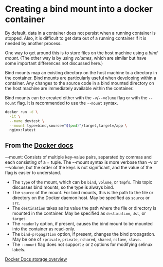 # Creating a bind mount into a docker container

By default, data in a container does not persist when a running container is stopped. Also, it is difficult to get data out of a running container if it is needed by another process. 

One way to get around this is to store files on the host machine using a *bind mount*. (The other way is by using *volumes*, which are similar but have some important differences not discussed here.)

Bind mounts map an existing directory on the host machine to a directory in the container. Bind mounts are particularly useful when developing within a container. Any changes to the source code in a bind mounted directory on the host machine are immediately available within the container.

Bind mounts can be created either with the `-v`/`--volume` flag or with the `--mount` flag. It is recommended to use the `--mount` syntax.

```bash
docker run -d \
  -it \
  --name devtest \
  --mount type=bind,source="$(pwd)"/target,target=/app \
  nginx:latest
  ```

## From the [Docker docs](https://docs.docker.com/storage/bind-mounts/)
  --mount: Consists of multiple key-value pairs, separated by commas and each consisting of a <key>=<value> tuple. The --mount syntax is more verbose than -v or --volume, but the order of the keys is not significant, and the value of the flag is easier to understand.

 * The `type` of the mount, which can be `bind`, `volume`, or `tmpfs`. This topic discusses bind mounts, so the type is always bind.
 * The `source` of the mount. For bind mounts, this is the path to the file or directory on the Docker daemon host. May be specified as `source` or `src`.
 * The `destination` takes as its value the path where the file or directory is mounted in the container. May be specified as `destination`, `dst`, or `target`.
 * The `readonly` option, if present, causes the bind mount to be mounted into the container as read-only.
 * The `bind-propagation` option, if present, changes the bind propagation. May be one of `rprivate`, `private`, `rshared`, `shared`, `rslave`, `slave`.
 * The `--mount` flag does not support `z` or `Z` options for modifying selinux labels.


[Docker Docs storage overview](https://docs.docker.com/storage/)